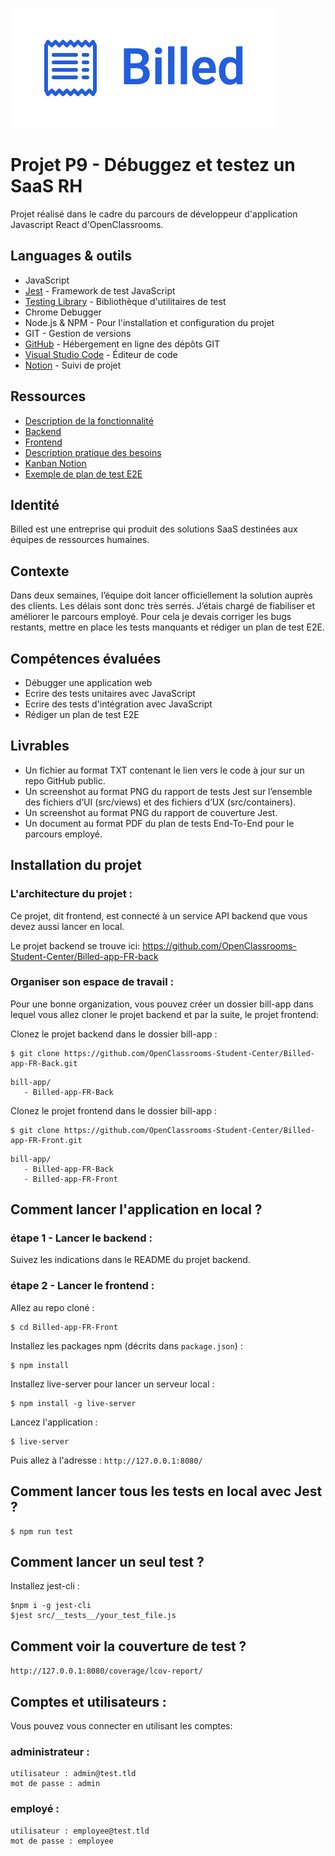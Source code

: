 ![logo](src/assets/images/logoreadme.png)

# Projet P9 - Débuggez et testez un SaaS RH

Projet réalisé dans le cadre du parcours de développeur d'application Javascript React d'OpenClassrooms.

## Languages & outils

* JavaScript
* [Jest](https://jestjs.io/fr/) - Framework de test JavaScript
* [Testing Library](https://testing-library.com/) - Bibliothèque d'utilitaires de test
* Chrome Debugger
* Node.js & NPM - Pour l'installation et configuration du projet
* GIT - Gestion de versions
* [GitHub](https://github.com/) - Hébergement en ligne des dépôts GIT
* [Visual Studio Code](https://code.visualstudio.com/) - Éditeur de code
* [Notion](https://www.notion.so/) - Suivi de projet

## Ressources

* [Description de la fonctionnalité](https://s3.eu-west-1.amazonaws.com/course.oc-static.com/projects/DA+JSR_P9/Billed+-+Description+des+fonctionnalite%CC%81s.pdf)
* [Backend](https://github.com/OpenClassrooms-Student-Center/Billed-app-FR-back)
* [Frontend](https://github.com/OpenClassrooms-Student-Center/Billed-app-FR-Front)
* [Description pratique des besoins](https://course.oc-static.com/projects/DA+JSR_P9/Billed+-+Description+pratique+des+besoins+-.pdf)
* [Kanban Notion](https://www.notion.so/a7a612fc166747e78d95aa38106a55ec?v=2a8d3553379c4366b6f66490ab8f0b90)
* [Exemple de plan de test E2E](https://course.oc-static.com/projects/DA+JSR_P9/Billed+-+E2E+parcours+administrateur.docx)

## Identité

Billed est une entreprise qui produit des solutions SaaS destinées aux équipes de ressources humaines.

## Contexte

Dans deux semaines, l’équipe doit lancer officiellement la solution auprès des clients. Les délais sont donc très serrés.
J’étais chargé de fiabiliser et améliorer le parcours employé.
Pour cela je devais corriger les bugs restants, mettre en place les tests manquants et rédiger un plan de test E2E.

## Compétences évaluées

* Débugger une application web
* Ecrire des tests unitaires avec JavaScript
* Ecrire des tests d'intégration avec JavaScript
* Rédiger un plan de test E2E


## Livrables

* Un fichier au format TXT contenant le lien vers le code à jour sur un repo GitHub public.
* Un screenshot au format PNG du rapport de tests Jest sur l’ensemble des fichiers d’UI (src/views) et des fichiers d’UX (src/containers).
* Un screenshot au format PNG du rapport de couverture Jest.
* Un document au format PDF du plan de tests End-To-End pour le parcours employé.

## Installation du projet

### L'architecture du projet :
Ce projet, dit frontend, est connecté à un service API backend que vous devez aussi lancer en local.

Le projet backend se trouve ici: https://github.com/OpenClassrooms-Student-Center/Billed-app-FR-back

### Organiser son espace de travail :
Pour une bonne organization, vous pouvez créer un dossier bill-app dans lequel vous allez cloner le projet backend et par la suite, le projet frontend:

Clonez le projet backend dans le dossier bill-app :
```
$ git clone https://github.com/OpenClassrooms-Student-Center/Billed-app-FR-Back.git
```

```
bill-app/
   - Billed-app-FR-Back
```

Clonez le projet frontend dans le dossier bill-app :
```
$ git clone https://github.com/OpenClassrooms-Student-Center/Billed-app-FR-Front.git
```

```
bill-app/
   - Billed-app-FR-Back
   - Billed-app-FR-Front
```

## Comment lancer l'application en local ?

### étape 1 - Lancer le backend :

Suivez les indications dans le README du projet backend.

### étape 2 - Lancer le frontend :

Allez au repo cloné :
```
$ cd Billed-app-FR-Front
```

Installez les packages npm (décrits dans `package.json`) :
```
$ npm install
```

Installez live-server pour lancer un serveur local :
```
$ npm install -g live-server
```

Lancez l'application :
```
$ live-server
```

Puis allez à l'adresse : `http://127.0.0.1:8080/`


## Comment lancer tous les tests en local avec Jest ?

```
$ npm run test
```

## Comment lancer un seul test ?

Installez jest-cli :

```
$npm i -g jest-cli
$jest src/__tests__/your_test_file.js
```

## Comment voir la couverture de test ?

`http://127.0.0.1:8080/coverage/lcov-report/`

## Comptes et utilisateurs :

Vous pouvez vous connecter en utilisant les comptes:

### administrateur : 
```
utilisateur : admin@test.tld 
mot de passe : admin
```
### employé :
```
utilisateur : employee@test.tld
mot de passe : employee
```
